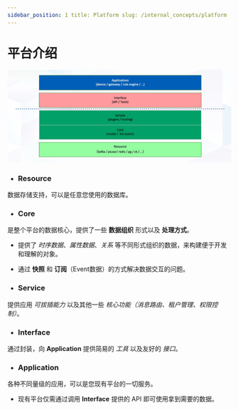 ```yaml
---
sidebar_position: 1 title: Platform slug: /internal_concepts/platform
---
```


# 平台介绍

![tkeel-layer](/images/docs/tkeel-layer.jpg)

- ### **Resource**

数据存储支持，可以是任意您使用的数据库。

- ### **Core**

是整个平台的数据核心，提供了一些 **数据组织** 形式以及 **处理方式**。

- 提供了 *时序数据*、_属性数据_、*关系* 等不同形式组织的数据，来构建便于开发和理解的对象。
- 通过 **快照** 和 **订阅**（Event数据）的方式解决数据交互的问题。

- ### **Service**

提供应用 *可拔插能力* 以及其他一些 *核心功能（消息路由、租户管理、权限控制）*。

- ### **Interface**

通过封装，向 **Application** 提供简易的 *工具* 以及友好的 *接口*。

- ### **Application**

各种不同量级的应用，可以是您现有平台的一切服务。

- 现有平台仅需通过调用 **Interface** 提供的 API 即可使用拿到需要的数据。
